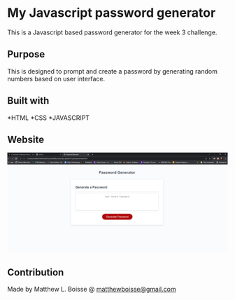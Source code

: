 # My Javascript password generator
 This is a Javascript based password generator for the week 3 challenge.
 ## Purpose 
 This is designed to prompt and create a password by generating random numbers based on user interface.
 ## Built with 
 *HTML
 *CSS
 *JAVASCRIPT
 ## Website
![alt text](images/week-3-java-readme.png)
 ## Contribution
 Made by Matthew L. Boisse @ matthewboisse@gmail.com 
